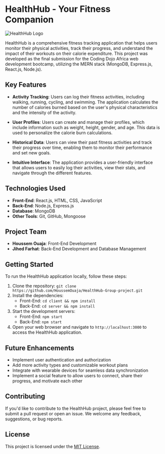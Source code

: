 # HealthHub - Your Fitness Companion

![HealthHub Logo][logo]

HealthHub is a comprehensive fitness tracking application that helps users monitor their physical activities, track their progress, and understand the impact of their workouts on their calorie expenditure. This project was developed as the final submission for the Coding Dojo Africa web development bootcamp, utilizing the MERN stack (MongoDB, Express.js, React.js, Node.js).

## Key Features

- **Activity Tracking**: Users can log their fitness activities, including walking, running, cycling, and swimming. The application calculates the number of calories burned based on the user's physical characteristics and the intensity of the activity.

- **User Profiles**: Users can create and manage their profiles, which include information such as weight, height, gender, and age. This data is used to personalize the calorie burn calculations.

- **Historical Data**: Users can view their past fitness activities and track their progress over time, enabling them to monitor their performance and set new goals.

- **Intuitive Interface**: The application provides a user-friendly interface that allows users to easily log their activities, view their stats, and navigate through the different features.

## Technologies Used

- **Front-End**: React.js, HTML, CSS, JavaScript
- **Back-End**: Node.js, Express.js
- **Database**: MongoDB
- **Other Tools**: Git, GitHub, Mongoose

## Project Team

- **Houssem Ouaja**: Front-End Development
- **Jihed Farhat**: Back-End Development and Database Management

## Getting Started

To run the HealthHub application locally, follow these steps:

1. Clone the repository: `git clone https://github.com/HoussemOuaja/HealthHub-Group-project.git`
2. Install the dependencies:
   - Front-End: `cd client && npm install`
   - Back-End: `cd server && npm install`
3. Start the development servers:
   - Front-End: `npm start`
   - Back-End: `npm start`
4. Open your web browser and navigate to `http://localhost:3000` to access the HealthHub application.

## Future Enhancements

- Implement user authentication and authorization
- Add more activity types and customizable workout plans
- Integrate with wearable devices for seamless data synchronization
- Implement a social feature to allow users to connect, share their progress, and motivate each other

## Contributing

If you'd like to contribute to the HealthHub project, please feel free to submit a pull request or open an issue. We welcome any feedback, suggestions, or bug reports.

## License

This project is licensed under the [MIT License](LICENSE).

[logo]: https://github.com/HoussemOuaja/HealthHub-Group-project/blob/main/public/HealthHub_logo.png
